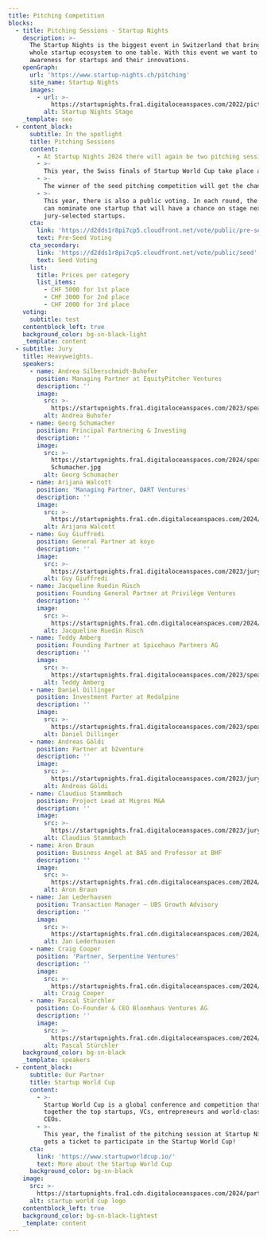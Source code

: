 ```yaml
---
title: Pitching Competition
blocks:
  - title: Pitching Sessions - Startup Nights
    description: >-
      The Startup Nights is the biggest event in Switzerland that brings the
      whole startup ecosystem to one table. With this event we want to create
      awareness for startups and their innovations.
    openGraph:
      url: 'https://www.startup-nights.ch/pitching'
      site_name: Startup Nights
      images:
        - url: >-
            https://startupnights.fra1.digitaloceanspaces.com/2022/pictures/stage.jpg
          alt: Startup Nights Stage
    _template: seo
  - content_block:
      subtitle: In the spotlight
      title: Pitching Sessions
      content:
        - At Startup Nights 2024 there will again be two pitching sessions.
        - >-
          This year, the Swiss finals of Startup World Cup take place as part of the Startup Nights on 1st November 2024.
        - >-
          The winner of the seed pitching competition will get the chance to pitch at the world finals in 2025 in Silicon Valley. At the world finals the Startups have the chance to win a $ 1 million investment from Pegasus Tech Ventures.
        - >-
          This year, there is also a public voting. In each round, the public
          can nominate one startup that will have a chance on stage next to the
          jury-selected startups.
      cta:
        link: 'https://d2dds1r8pi7cp5.cloudfront.net/vote/public/pre-seed'
        text: Pre-Seed Voting
      cta_secondary:
        link: 'https://d2dds1r8pi7cp5.cloudfront.net/vote/public/seed'
        text: Seed Voting
      list:
        title: Prices per category
        list_items:
          - CHF 5000 for 1st place
          - CHF 3000 for 2nd place
          - CHF 2000 for 3rd place
    voting:
      subtitle: test
    contentblock_left: true
    background_color: bg-sn-black-light
    _template: content
  - subtitle: Jury
    title: Heavyweights.
    speakers:
      - name: Andrea Silberschmidt-Buhofer
        position: Managing Partner at EquityPitcher Ventures
        description: ''
        image:
          src: >-
            https://startupnights.fra1.digitaloceanspaces.com/2023/speakers/andrea-buhofer.jpeg
          alt: Andrea Buhofer
      - name: Georg Schumacher
        position: Principal Partnering & Investing
        description: ''
        image:
          src: >-
            https://startupnights.fra1.digitaloceanspaces.com/2024/speaker/Georg
            Schumacher.jpg
          alt: Georg Schumacher
      - name: Arijana Walcott
        position: 'Managing Partner, DART Ventures'
        description: ''
        image:
          src: >-
            https://startupnights.fra1.cdn.digitaloceanspaces.com/2024/startups/591259665-arijana_walcott_500x500.png
          alt: Arijana Walcott
      - name: Guy Giuffredi
        position: General Partner at koyo
        description: ''
        image:
          src: >-
            https://startupnights.fra1.digitaloceanspaces.com/2023/jury/guy_giuffredi.png
          alt: Guy Giuffredi
      - name: Jacqueline Ruedin Rüsch
        position: Founding General Partner at Privilège Ventures
        description: ''
        image:
          src: >-
            https://startupnights.fra1.cdn.digitaloceanspaces.com/2024/startups/72801623-jacqueline_ruedin_ruesch_500x500.png
          alt: Jacqueline Ruedin Rüsch
      - name: Teddy Amberg
        position: Founding Partner at Spicehaus Partners AG
        description: ''
        image:
          src: >-
            https://startupnights.fra1.digitaloceanspaces.com/2023/speakers/teddy-amberg.jpeg
          alt: Teddy Amberg
      - name: Daniel Dillinger
        position: Investment Parter at Redalpine
        description: ''
        image:
          src: >-
            https://startupnights.fra1.digitaloceanspaces.com/2023/speakers/daniel-dillenger.jpg
          alt: Daniel Dillinger
      - name: Andreas Göldi
        position: Partner at b2venture
        description: ''
        image:
          src: >-
            https://startupnights.fra1.digitaloceanspaces.com/2023/jury/andreas-goeldi.png
          alt: Andreas Göldi
      - name: Claudius Stammbach
        position: Project Lead at Migros M&A
        description: ''
        image:
          src: >-
            https://startupnights.fra1.digitaloceanspaces.com/2023/jury/claudius_stammbach.png
          alt: Claudius Stammbach
      - name: Aron Braun
        position: Business Angel at BAS and Professor at BHF
        description: ''
        image:
          src: >-
            https://startupnights.fra1.cdn.digitaloceanspaces.com/2024/startups/171844469-aron_braun_500x500.png
          alt: Aron Braun
      - name: Jan Lederhausen
        position: Transaction Manager – UBS Growth Advisory
        description: ''
        image:
          src: >-
            https://startupnights.fra1.cdn.digitaloceanspaces.com/2024/startups/412598289-jan_lederhausen_500x500.png
          alt: Jan Lederhausen
      - name: Craig Cooper
        position: 'Partner, Serpentine Ventures'
        description: ''
        image:
          src: >-
            https://startupnights.fra1.cdn.digitaloceanspaces.com/2024/startups/974311328-craig_cooper_500x500.png
          alt: Craig Cooper
      - name: Pascal Stürchler
        position: Co-Founder & CEO Bloomhaus Ventures AG
        description: ''
        image:
          src: >-
            https://startupnights.fra1.cdn.digitaloceanspaces.com/2024/startups/244509073-pascal_stuerchler_500x500.png
          alt: Pascal Stürchler
    background_color: bg-sn-black
    _template: speakers
  - content_block:
      subtitle: Our Partner
      title: Startup World Cup
      content:
        - >-
          Startup World Cup is a global conference and competition that brings
          together the top startups, VCs, entrepreneurs and world-class tech
          CEOs.
        - >-
          This year, the finalist of the pitching session at Startup Nights 2024
          gets a ticket to participate in the Startup World Cup!
      cta:
        link: 'https://www.startupworldcup.io/'
        text: More about the Startup World Cup
      background_color: bg-sn-black
    image:
      src: >-
        https://startupnights.fra1.cdn.digitaloceanspaces.com/2024/partner/startup-world-cup.png
      alt: startup world cup logo
    contentblock_left: true
    background_color: bg-sn-black-lightest
    _template: content
---
```


